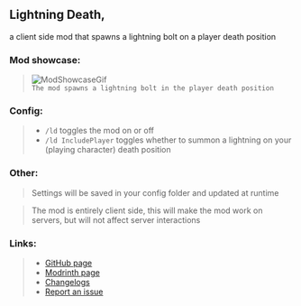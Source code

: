 ## Lightning Death,
a client side mod that spawns a lightning bolt on a player death position

### Mod showcase:

> ![ModShowcaseGif](https://raw.githubusercontent.com/Flavio6561/Gallery/refs/heads/main/Lightning.gif)  
> `The mod spawns a lightning bolt in the player death position`

### Config:

> - `/ld` toggles the mod on or off
> - `/ld IncludePlayer` toggles whether to summon a lightning on your (playing character) death position

### Other:

> Settings will be saved in your config folder and updated at runtime

> The mod is entirely client side, this will make the mod work on servers, but will not affect server interactions

### Links:

> - [GitHub page](https://github.com/Flavio6561/LightningDeath)  
> - [Modrinth page](https://modrinth.com/mod/lightningdeath)  
> - [Changelogs](https://github.com/Flavio6561/LightningDeath/wiki/Version-changelogs)  
> - [Report an issue](https://github.com/Flavio6561/LightningDeath/issues)